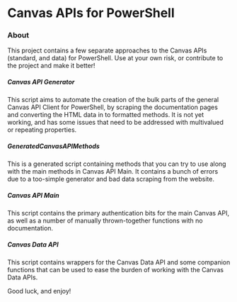 # Canvas APIs for PowerShell
### About
This project contains a few separate approaches to the Canvas APIs (standard, and data) for PowerShell. Use at your own risk, or contribute to the project and make it better!

##### Canvas API Generator
This script aims to automate the creation of the bulk parts of the general Canvas API Client for PowerShell, by scraping the documentation pages and converting the HTML data in to formatted methods. It is not yet working, and has some issues that need to be addressed with multivalued or repeating properties.

##### GeneratedCanvasAPIMethods
This is a generated script containing methods that you can try to use along with the main methods in Canvas API Main. It contains a bunch of errors due to a too-simple generator and bad data scraping from the website.

##### Canvas API Main
This script contains the primary authentication bits for the main Canvas API, as well as a number of manually thrown-together functions with no documentation.

##### Canvas Data API
This script contains wrappers for the Canvas Data API and some companion functions that can be used to ease the burden of working with the Canvas Data APIs.



Good luck, and enjoy!
